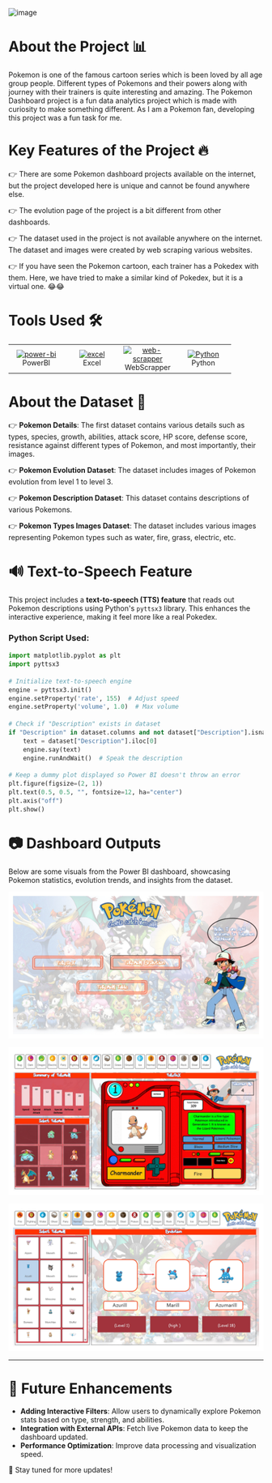 ![image](https://user-images.githubusercontent.com/49811782/135673141-466db176-7646-4f2c-b886-87c0123c6c95.png)

# About the Project 📊
Pokemon is one of the famous cartoon series which is been loved by all age group people. Different types of Pokemons and their powers along with journey with their trainers is quite interesting and amazing. The Pokemon Dashboard project is a fun data analytics project which is made with curiosity to make something different. As I am a Pokemon fan, developing this project was a fun task for me.

# Key Features of the Project 🔥

👉 There are some Pokemon dashboard projects available on the internet, but the project developed here is unique and cannot be found anywhere else.

👉 The evolution page of the project is a bit different from other dashboards.

👉 The dataset used in the project is not available anywhere on the internet. The dataset and images were created by web scraping various websites.

👉 If you have seen the Pokemon cartoon, each trainer has a Pokedex with them. Here, we have tried to make a similar kind of Pokedex, but it is a virtual one. 😂😂

# Tools Used 🛠️

<table align="center">
  <tr>
    <td align="center" width="96">
     <a href="#" target="_blank">
      <img loading="lazy" src="https://www.vectorlogo.zone/logos/microsoft_powerbi/microsoft_powerbi-icon.svg" alt="power-bi" width="40" height="40"/> 
    </a>
    <br/>PowerBI
   </td>
   <td align="center" width="96">
    <a href="#" target="_blank"> 
     <img loading="lazy" src="https://webobjects2.cdw.com/is/image/CDW/5300125?$product-main$" alt="excel" width="40" height="40"/>
    </a>
    <br/> Excel
   </td>
   <td align="center" width="96">
      <a href="#">
        <img loading="lazy" src="https://img.icons8.com/?size=512&id=ITIhejPZQD5g&format=png" alt="web-scrapper" width="100" height="60"/>
      </a>
      <br> WebScrapper
    </td>
    <td align="center" width="96">
      <a href="#">
        <img loading="lazy" src="https://i0.wp.com/junilearning.com/wp-content/uploads/2020/06/python-programming-language.webp?fit=1920%2C1920&ssl=1" alt="Python" width="100" height="60"/>
      </a>
      <br> Python
    </td>
  </tr>
</table>

# About the Dataset 📝

👉 **Pokemon Details**: The first dataset contains various details such as types, species, growth, abilities, attack score, HP score, defense score, resistance against different types of Pokemon, and most importantly, their images.

👉 **Pokemon Evolution Dataset**: The dataset includes images of Pokemon evolution from level 1 to level 3.

👉 **Pokemon Description Dataset**: This dataset contains descriptions of various Pokemons.

👉 **Pokemon Types Images Dataset**: The dataset includes various images representing Pokemon types such as water, fire, grass, electric, etc.


# 🔊 Text-to-Speech Feature
This project includes a **text-to-speech (TTS) feature** that reads out Pokemon descriptions using Python's `pyttsx3` library. This enhances the interactive experience, making it feel more like a real Pokedex.

### Python Script Used:
```python
import matplotlib.pyplot as plt
import pyttsx3

# Initialize text-to-speech engine
engine = pyttsx3.init()
engine.setProperty('rate', 155)  # Adjust speed
engine.setProperty('volume', 1.0)  # Max volume

# Check if "Description" exists in dataset
if "Description" in dataset.columns and not dataset["Description"].isna().all():
    text = dataset["Description"].iloc[0]
    engine.say(text)
    engine.runAndWait()  # Speak the description

# Keep a dummy plot displayed so Power BI doesn't throw an error
plt.figure(figsize=(2, 1))
plt.text(0.5, 0.5, "", fontsize=12, ha="center")
plt.axis("off")
plt.show()
```

# 📷 Dashboard Outputs
Below are some visuals from the Power BI dashboard, showcasing Pokemon statistics, evolution trends, and insights from the dataset.

![Dashboard Screenshot](output/final%20output_page-0001.jpg)


![Dashboard Screenshot](output/final%20output_page-0002.jpg)


![Dashboard Screenshot](output/final%20output_page-0003.jpg)

---

# 🌟 Future Enhancements
- **Adding Interactive Filters**: Allow users to dynamically explore Pokemon stats based on type, strength, and abilities.
- **Integration with External APIs**: Fetch live Pokemon data to keep the dashboard updated.
- **Performance Optimization**: Improve data processing and visualization speed.

🚀 Stay tuned for more updates!
